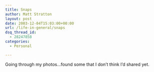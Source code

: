 ```yaml
---
title: Snaps
author: Matt Stratton
layout: post
date: 2003-12-04T15:03:00+00:00
url: /life-in-general/snaps
dsq_thread_id:
  - 28247858
categories:
  - Personal

---
```

Going through my photos&#8230;found some that I don&#8217;t think I&#8217;d shared yet.